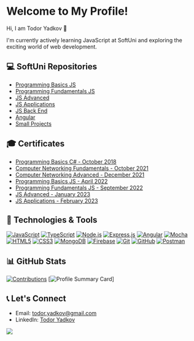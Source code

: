 # Welcome to My Profile!

Hi, I am Todor Yadkov 👋

I'm currently actively learning JavaScript at SoftUni and exploring the exciting world of web development.

## 💻 SoftUni Repositories

- [Programming Basics JS](https://github.com/TodorYadkov/SoftUni/tree/main/Programming-Basics-JavaScript-2022)
- [Programming Fundamentals JS](https://github.com/TodorYadkov/SoftUni/tree/main/Programming-Fundamentals-with-JavaScript-2022)
- [JS Advanced](https://github.com/TodorYadkov/SoftUni/tree/main/JS-Advanced-January-2023)
- [JS Applications](https://github.com/TodorYadkov/SoftUni/tree/main/JS-Applications-2023)
- [JS Back End](https://github.com/TodorYadkov/SoftUni/tree/main/JS-Back-End-2023)
- [Angular](https://github.com/TodorYadkov/SoftUni/tree/main/Angular-2023)
- [Small Projects](https://github.com/TodorYadkov/SoftUni/tree/main/Small-Projects)

## 🎓 Certificates

- [Programming Basics C# - October 2018](https://softuni.bg/certificates/details/60676/1dd82ea0)
- [Computer Networking Fundamentals - October 2021](https://softuni.bg/certificates/details/118948/2340c9ff)
- [Computer Networking Advanced - December 2021](https://softuni.bg/certificates/details/124120/ccccdc3b)
- [Programming Basics JS - April 2022](https://softuni.bg/certificates/details/133854/e41a7114)
- [Programming Fundamentals JS - September 2022](https://softuni.bg/certificates/details/149361/73ffdc3a)
- [JS Advanced - January 2023](https://softuni.bg/certificates/details/160070/87b07d45)
- [JS Applications - February 2023](https://softuni.bg/certificates/details/167750/55bf85eb)

## 🔧 Technologies & Tools

[![JavaScript](https://img.shields.io/badge/-JavaScript-black?style=flat&logo=javascript)](https://developer.mozilla.org/en-US/docs/Web/JavaScript)
[![TypeScript](https://img.shields.io/badge/typescript-black?style=flat&logo=typescript)](https://www.typescriptlang.org/)
[![Node.js](https://img.shields.io/badge/-Node.js-black?style=flat&logo=node.js)](https://nodejs.org)
[![Express.js](https://img.shields.io/badge/express.js-black?style=flat&logo=express)](https://expressjs.com/)
[![Angular](https://img.shields.io/badge/angular-black?style=flat&logo=angular)](https://angular.io/)
[![Mocha](https://img.shields.io/badge/-mocha-black?style=flat&logo=mocha)](https://mochajs.org/)
[![HTML5](https://img.shields.io/badge/-HTML5-black?style=flat&logo=html5)](https://developer.mozilla.org/en-US/docs/Web/HTML)
[![CSS3](https://img.shields.io/badge/-CSS3-black?style=flat&logo=css3)](https://developer.mozilla.org/en-US/docs/Web/CSS)
[![MongoDB](https://img.shields.io/badge/MongoDB-black?style=flat&logo=mongodb)](https://www.mongodb.com/)
[![Firebase](https://img.shields.io/badge/Firebase-black?style=flat&logo=Firebase)](https://firebase.google.com)
[![Git](https://img.shields.io/badge/-Git-black?style=flat&logo=git)](https://git-scm.com/)
[![GitHub](https://img.shields.io/badge/-GitHub-black?style=flat&logo=github)](https://github.com)
[![Postman](https://img.shields.io/badge/Postman-black?style=flat&logo=postman)](https://www.postman.com)

## 📊 GitHub Stats

[![Contributions](http://github-readme-streak-stats.herokuapp.com?user=TodorYadkov&theme=github-dark-blue)](https://git.io/streak-stats)
[![Profile Summary Card](https://github-profile-summary-cards.vercel.app/api/cards/profile-details?username=TodorYadkov&theme=github_dark)]

## 📞 Let's Connect

- Email: todor.yadkov@gmail.com
- LinkedIn: [Todor Yadkov](https://www.linkedin.com/in/todor-yadkov-080150247)

![](https://komarev.com/ghpvc/?username=TodorYadkov&style=plastic&color=blue&label=Profile+views)
